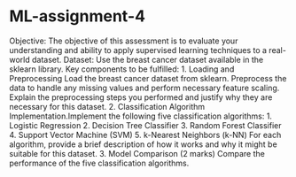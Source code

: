# ML-assignment-4
Objective: The objective of this assessment is to evaluate your understanding and ability to apply supervised learning techniques to a real-world dataset. Dataset: Use the breast cancer dataset available in the sklearn library. Key components to be fulfilled: 1. Loading and Preprocessing Load the breast cancer dataset from sklearn. Preprocess the data to handle any missing values and perform necessary feature scaling. Explain the preprocessing steps you performed and justify why they are necessary for this dataset. 2. Classification Algorithm Implementation.Implement the following five classification algorithms: 1. Logistic Regression 2. Decision Tree Classifier 3. Random Forest Classifier 4. Support Vector Machine (SVM) 5. k-Nearest Neighbors (k-NN) For each algorithm, provide a brief description of how it works and why it might be suitable for this dataset. 3. Model Comparison (2 marks) Compare the performance of the five classification algorithms.
